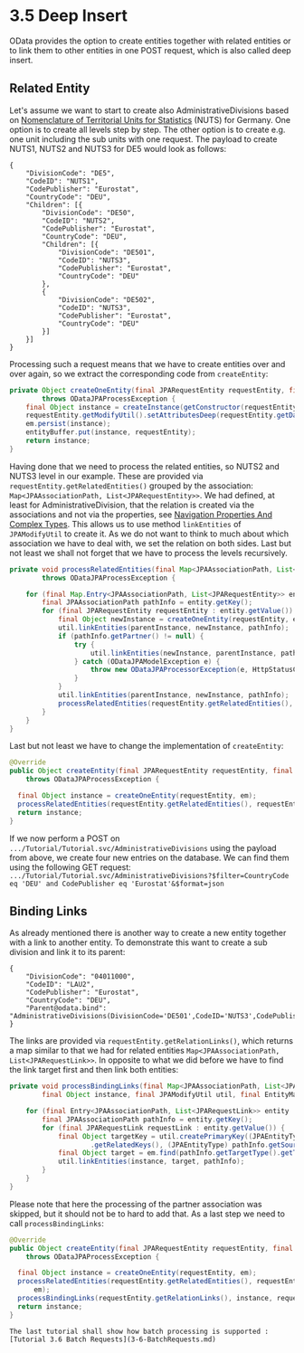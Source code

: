 # 3.5 Deep Insert

OData provides the option to create entities together with related entities or to link them to other entities in one POST request, which is also called deep insert.
## Related Entity
Let's assume we want to start to create also AdministrativeDivisions based on [Nomenclature of Territorial Units for Statistics](https://en.wikipedia.org/wiki/Nomenclature_of_Territorial_Units_for_Statistics) (NUTS) for Germany. One option is to create all levels step by step. The other option is to create e.g. one unit including the sub units with one request. The payload to create NUTS1, NUTS2 and NUTS3 for DE5 would look as follows:

```
{
	"DivisionCode": "DE5",
	"CodeID": "NUTS1",
	"CodePublisher": "Eurostat",
	"CountryCode": "DEU",
	"Children": [{
		"DivisionCode": "DE50",
		"CodeID": "NUTS2",
		"CodePublisher": "Eurostat",
		"CountryCode": "DEU",
		"Children": [{
			"DivisionCode": "DE501",
			"CodeID": "NUTS3",
			"CodePublisher": "Eurostat",
			"CountryCode": "DEU"
		},
		{
			"DivisionCode": "DE502",
			"CodeID": "NUTS3",
			"CodePublisher": "Eurostat",
			"CountryCode": "DEU"
		}]
	}]
}
```
Processing such a request means that we have to create entities over and over again, so we extract the corresponding code from `createEntity`:

```Java
private Object createOneEntity(final JPARequestEntity requestEntity, final EntityManager em)
		throws ODataJPAProcessException {
	final Object instance = createInstance(getConstructor(requestEntity.getEntityType()));
	requestEntity.getModifyUtil().setAttributesDeep(requestEntity.getData(), instance, requestEntity.getEntityType());
	em.persist(instance);
	entityBuffer.put(instance, requestEntity);
	return instance;
}
```

Having done that we need to process the related entities, so NUTS2 and NUTS3 level in our example. These are provided via `requestEntity.getRelatedEntities()` grouped by the association: `Map<JPAAssociationPath, List<JPARequestEntity>>`. We had defined, at least for AdministrativeDivision, that the relation is created via the associations and not via the properties, see [Navigation Properties And Complex Types](1-6-NavigationAndComplexTypes.md). This allows us to use method `linkEntities` of `JPAModifyUtil` to create it. As we do not want to think to much about which association we have to deal with, we set the relation on both sides. Last but not least we shall not forget that we have to process the levels recursively.
```Java
private void processRelatedEntities(final Map<JPAAssociationPath, List<JPARequestEntity>> relatedEntities, final Object parentInstance, final JPAModifyUtil util, final EntityManager em)
		throws ODataJPAProcessException {

	for (final Map.Entry<JPAAssociationPath, List<JPARequestEntity>> entity : relatedEntities.entrySet()) {
		final JPAAssociationPath pathInfo = entity.getKey();
		for (final JPARequestEntity requestEntity : entity.getValue()) {
			final Object newInstance = createOneEntity(requestEntity, em);
			util.linkEntities(parentInstance, newInstance, pathInfo);
			if (pathInfo.getPartner() != null) {
				try {
					util.linkEntities(newInstance, parentInstance, pathInfo.getPartner().getPath());
				} catch (ODataJPAModelException e) {
					throw new ODataJPAProcessorException(e, HttpStatusCode.INTERNAL_SERVER_ERROR);
				}
			}
			util.linkEntities(parentInstance, newInstance, pathInfo);
			processRelatedEntities(requestEntity.getRelatedEntities(), requestEntity, newInstance, util, em);
		}
	}
}
```
Last but not least we have to change the implementation of `createEntity`:
```Java
@Override
public Object createEntity(final JPARequestEntity requestEntity, final EntityManager em)
    throws ODataJPAProcessException {

  final Object instance = createOneEntity(requestEntity, em);
  processRelatedEntities(requestEntity.getRelatedEntities(), requestEntity, instance, em);
  return instance;
}
```
If we now perform a POST on `.../Tutorial/Tutorial.svc/AdministrativeDivisions` using the payload from above, we create four new entries on the database. We can find them using the following GET request:
`.../Tutorial/Tutorial.svc/AdministrativeDivisions?$filter=CountryCode eq 'DEU' and CodePublisher eq 'Eurostat'&$format=json`
## Binding Links
As already mentioned there is another way to create a new entity together with a link to another entity. To demonstrate this want to create a sub division and link it to its parent:

```
{
	"DivisionCode": "04011000",
	"CodeID": "LAU2",
	"CodePublisher": "Eurostat",
	"CountryCode": "DEU",
	"Parent@odata.bind": "AdministrativeDivisions(DivisionCode='DE501',CodeID='NUTS3',CodePublisher='Eurostat')"
}
```
The links are provided via `requestEntity.getRelationLinks()`, which returns a map similar to that we had for related entities `Map<JPAAssociationPath, List<JPARequestLink>>`. In opposite to what we did before we have to find the link target first and then link both entities:

```Java
private void processBindingLinks(final Map<JPAAssociationPath, List<JPARequestLink>> relationLinks,
		final Object instance, final JPAModifyUtil util, final EntityManager em) throws ODataJPAProcessException {

	for (final Entry<JPAAssociationPath, List<JPARequestLink>> entity : relationLinks.entrySet()) {
		final JPAAssociationPath pathInfo = entity.getKey();
		for (final JPARequestLink requestLink : entity.getValue()) {
			final Object targetKey = util.createPrimaryKey((JPAEntityType) pathInfo.getTargetType(), requestLink
					.getRelatedKeys(), (JPAEntityType) pathInfo.getSourceType());
			final Object target = em.find(pathInfo.getTargetType().getTypeClass(), targetKey);
			util.linkEntities(instance, target, pathInfo);
		}
	}
}
```
Please note that here the processing of the partner association was skipped, but it should not be to hard to add that.
As a last step we need to call `processBindingLinks`:

```Java
@Override
public Object createEntity(final JPARequestEntity requestEntity, final EntityManager em)
    throws ODataJPAProcessException {

  final Object instance = createOneEntity(requestEntity, em);
  processRelatedEntities(requestEntity.getRelatedEntities(), requestEntity, instance, requestEntity.getModifyUtil(),
      em);
  processBindingLinks(requestEntity.getRelationLinks(), instance, requestEntity.getModifyUtil(), em);
  return instance;
}

```

```
The last tutorial shall show how batch processing is supported : [Tutorial 3.6 Batch Requests](3-6-BatchRequests.md)
